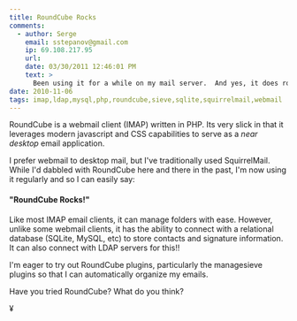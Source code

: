 ```yaml
---
title: RoundCube Rocks
comments:
  - author: Serge
    email: sstepanov@gmail.com
    ip: 69.108.217.95
    url:
    date: 03/30/2011 12:46:01 PM
    text: >
      Been using it for a while on my mail server.  And yes, it does rock! The first versions (while it was in beta) were not terribly impressive, but the current rendition is amazing.<br/><br/>As a matter of fact, I had to write a blog post to praise it!<br/><br/><a href="http://sergestepanov.com/post/4210880994/roundcube-mail" rel="nofollow">http://sergestepanov.com/post/4210880994/roundcube-mail</a>
date: 2010-11-06
tags: imap,ldap,mysql,php,roundcube,sieve,sqlite,squirrelmail,webmail
---
```

RoundCube is a webmail client (IMAP) written in PHP. Its very slick in that it leverages modern javascript and CSS capabilities to serve as a *near desktop* email application.

I prefer webmail to desktop mail, but I've traditionally used SquirrelMail. While I'd dabbled with RoundCube here and there in the past, I'm now using it regularly and so I can easily say:

#### "RoundCube Rocks!"

Like most IMAP email clients, it can manage folders with ease. However, unlike some webmail clients, it has the ability to connect with a relational database (SQLite, MySQL, etc) to store contacts and signature information. It can also connect with LDAP servers for this!!

I'm eager to try out RoundCube plugins, particularly the managesieve plugins so that I can automatically organize my emails.

Have you tried RoundCube? What do you think?

¥

